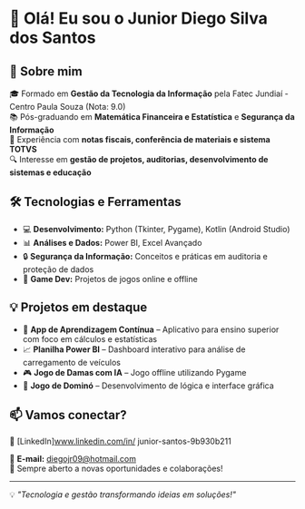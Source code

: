 # 👋 Olá! Eu sou o Junior Diego Silva dos Santos

## 🚀 Sobre mim
🎓 Formado em **Gestão da Tecnologia da Informação** pela Fatec Jundiaí - Centro Paula Souza (Nota: 9.0)  
📚 Pós-graduando em **Matemática Financeira e Estatística** e **Segurança da Informação**  
💼 Experiência com **notas fiscais, conferência de materiais e sistema TOTVS**  
🔍 Interesse em **gestão de projetos, auditorias, desenvolvimento de sistemas e educação**

## 🛠️ Tecnologias e Ferramentas
- 💻 **Desenvolvimento:** Python (Tkinter, Pygame), Kotlin (Android Studio)
- 📊 **Análises e Dados:** Power BI, Excel Avançado
- 🔒 **Segurança da Informação:** Conceitos e práticas em auditoria e proteção de dados
- 🎲 **Game Dev:** Projetos de jogos online e offline

## 💡 Projetos em destaque
- 📱 **App de Aprendizagem Contínua** – Aplicativo para ensino superior com foco em cálculos e estatísticas
- 📈 **Planilha Power BI** – Dashboard interativo para análise de carregamento de veículos
- 🎮 **Jogo de Damas com IA** – Jogo offline utilizando Pygame
- 🎲 **Jogo de Dominó** – Desenvolvimento de lógica e interface gráfica

## 📫 Vamos conectar?
🔗 [LinkedIn]www.linkedin.com/in/
junior-santos-9b930b211
  
📩 **E-mail:** diegojr09@hotmail.com  
🚀 Sempre aberto a novas oportunidades e colaborações!

---
💡 *"Tecnologia e gestão transformando ideias em soluções!"*

